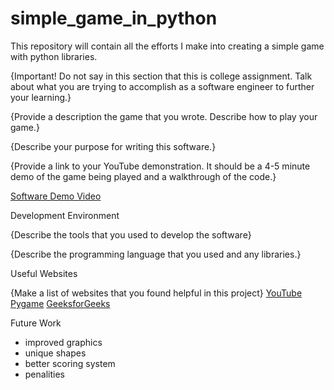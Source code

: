# simple_game_in_python

This repository will contain all the efforts I make into creating a simple game with python libraries.

{Important!  Do not say in this section that this is college assignment.  Talk about what you are trying to accomplish as a software engineer to further your learning.}

{Provide a description the game that you wrote. Describe how to play your game.}

{Describe your purpose for writing this software.}

{Provide a link to your YouTube demonstration.  It should be a 4-5 minute demo of the game being played and a walkthrough of the code.}

[Software Demo Video](http://youtube.link.goes.here)

Development Environment

{Describe the tools that you used to develop the software}

{Describe the programming language that you used and any libraries.}

Useful Websites

{Make a list of websites that you found helpful in this project}
[YouTube](http://url.link.goes.here)
[Pygame](http://url.link.goes.here)
[GeeksforGeeks](http://url.link.goes.here)

Future Work

* improved graphics
* unique shapes
* better scoring system
* penalities
